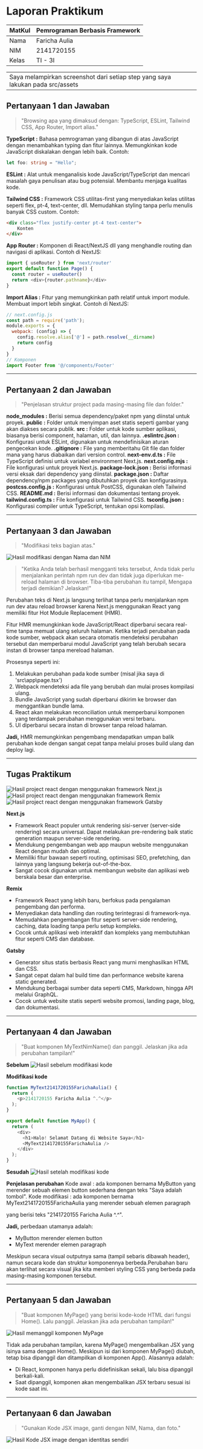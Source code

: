 # Laporan Praktikum
| MatKul | Pemrograman Berbasis Framework | 
| ---    | ---           |
| Nama   | Faricha Aulia |
| NIM    | 2141720155    |
| Kelas  | TI - 3I       |

<table><tr><td>Saya melampirkan screenshot dari setiap step yang saya lakukan pada src/assets</td></tr></table>

## Pertanyaan 1 dan Jawaban

> "Browsing apa yang dimaksud dengan: TypeScript, ESLint, Tailwind CSS, App Router, Import alias."

**TypeScript  :** Bahasa pemrograman yang dibangun di atas JavaScript dengan menambahkan typing dan fitur lainnya. Memungkinkan kode JavaScript diskalakan dengan lebih baik. 
Contoh: 
```typescript
let foo: string = "Hello";
```

**ESLint :** Alat untuk menganalisis kode JavaScript/TypeScript dan mencari masalah gaya penulisan atau bug potensial. Membantu menjaga kualitas kode.

**Tailwind CSS :** Framework CSS utilitas-first yang menyediakan kelas utilitas seperti flex, pt-4, text-center, dll. Memudahkan styling tanpa perlu menulis banyak CSS custom. 
Contoh:
```html
<div class="flex justify-center pt-4 text-center">
    Konten 
</div>
```

**App Router :** Komponen di React/NextJS dll yang menghandle routing dan navigasi di aplikasi. 
Contoh di NextJS:
```javascript
import { useRouter } from 'next/router'
export default function Page() {
  const router = useRouter()
  return <div>{router.pathname}</div>
}
```

**Import Alias :** Fitur yang memungkinkan path relatif untuk import module. Membuat import lebih singkat. 
Contoh di NextJS:
```javascript
// next.config.js
const path = require('path');
module.exports = {
  webpack: (config) => {
    config.resolve.alias['@'] = path.resolve(__dirname)
    return config
  }
}
// Komponen
import Footer from '@/components/Footer'
```

---

## Pertanyaan 2 dan Jawaban

> "Penjelasan struktur project pada masing-masing file dan folder."

**node_modules :** Berisi semua dependency/paket npm yang diinstal untuk proyek.
**public :** Folder untuk menyimpan aset statis seperti gambar yang akan diakses secara publik.
**src :** Folder untuk kode sumber aplikasi, biasanya berisi component, halaman, util, dan lainnya.
**.eslintrc.json :** Konfigurasi untuk ESLint, digunakan untuk mendefinisikan aturan pengecekan kode.
**.gitignore :** File yang memberitahu Git file dan folder mana yang harus diabaikan dari version control.
**next-env.d.ts :** File TypeScript definisi untuk variabel environment Next.js.
**next.config.mjs :** File konfigurasi untuk proyek Next.js.
**package-lock.json :** Berisi informasi versi eksak dari dependency yang diinstal.
**package.json :** Daftar dependency/npm packages yang dibutuhkan proyek dan konfigurasinya.
**postcss.config.js :** Konfigurasi untuk PostCSS, digunakan oleh Tailwind CSS.
**README.md :** Berisi informasi dan dokumentasi tentang proyek.
**tailwind.config.ts :** File konfigurasi untuk Tailwind CSS.
**tsconfig.json :** Konfigurasi compiler untuk TypeScript, tentukan opsi kompilasi.

--- 

## Pertanyaan 3 dan Jawaban

> "Modifikasi teks bagian atas."

![Hasil modifikasi dengan Nama dan NIM](src/assets/07.png)

> "Ketika Anda telah berhasil mengganti teks tersebut, Anda tidak perlu menjalankan perintah npm run dev dan tidak juga diperlukan me-reload halaman di browser. Tiba-tiba perubahan itu tampil, Mengapa terjadi demikian? Jelaskan!"

Perubahan teks di Next.js langsung terlihat tanpa perlu menjalankan npm run dev atau reload browser karena Next.js menggunakan React yang memiliki fitur Hot Module Replacement (HMR).

Fitur HMR memungkinkan kode JavaScript/React diperbarui secara real-time tanpa memuat ulang seluruh halaman. Ketika terjadi perubahan pada kode sumber, webpack akan secara otomatis mendeteksi perubahan tersebut dan memperbarui modul JavaScript yang telah berubah secara instan di browser tanpa mereload halaman.

Prosesnya seperti ini:
1. Melakukan perubahan pada kode sumber (misal jika saya di 'src\app\page.tsx')
2. Webpack mendeteksi ada file yang berubah dan mulai proses kompilasi ulang.
3. Bundle JavaScript yang sudah diperbarui dikirim ke browser dan menggantikan bundle lama.
4. React akan melakukan reconciliation untuk memperbarui komponen yang terdampak perubahan menggunakan versi terbaru.
5. UI diperbarui secara instan di browser tanpa reload halaman.

**Jadi,** HMR memungkinkan pengembang mendapatkan umpan balik perubahan kode dengan sangat cepat tanpa melalui proses build ulang dan deploy lagi.

---

## Tugas Praktikum
![Hasil project react dengan menggunakan framework Next.js](src/assets/05.png)
![Hasil project react dengan menggunakan framework Remix](src/assets/10.png)
![Hasil project react dengan menggunakan framework Gatsby](src/assets/13.png)

**Next.js**
- Framework React populer untuk rendering sisi-server (server-side rendering) secara universal. Dapat melakukan pre-rendering baik static generation maupun server-side rendering.
- Mendukung pengembangan web app maupun website menggunakan React dengan mudah dan optimal.
- Memiliki fitur bawaan seperti routing, optimisasi SEO, prefetching, dan lainnya yang langsung bekerja out-of-the-box.
- Sangat cocok digunakan untuk membangun website dan aplikasi web berskala besar dan enterprise.

**Remix**
- Framework React yang lebih baru, berfokus pada pengalaman pengembang dan performa.
- Menyediakan data handling dan routing terintegrasi di framework-nya.
- Memudahkan pengembangan fitur seperti server-side rendering, caching, data loading tanpa perlu setup kompleks.
- Cocok untuk aplikasi web interaktif dan kompleks yang membutuhkan fitur seperti CMS dan database.

**Gatsby**
- Generator situs statis berbasis React yang murni menghasilkan HTML dan CSS.
- Sangat cepat dalam hal build time dan performance website karena static generated.
- Mendukung berbagai sumber data seperti CMS, Markdown, hingga API melalui GraphQL.
- Cocok untuk website statis seperti website promosi, landing page, blog, dan dokumentasi.

---

## Pertanyaan 4 dan Jawaban

> "Buat komponen MyTextNimName() dan panggil. Jelaskan jika ada perubahan tampilan!"

**Sebelum**
![Hasil sebelum modifikasi kode](src/assets/14.png)

**Modifikasi kode**
```typescript
function MyText2141720155FarichaAulia() {
  return (
    <p>2141720155 Faricha Aulia ^.^</p>
  );
}

export default function MyApp() {
  return (
    <div>
      <h1>Halo! Selamat Datang di Website Saya</h1>
      <MyText2141720155FarichaAulia />
    </div>
  );
}
```
**Sesudah**
![Hasil setelah modifikasi kode](src/assets/15.png)

**Penjelasan perubahan**
Kode awal :  ada komponen bernama MyButton yang merender sebuah elemen button sederhana dengan teks "Saya adalah tombol".
Kode modifikasi : ada komponen bernama MyText2141720155FarichaAulia yang merender sebuah elemen paragraph <p> yang berisi teks "2141720155 Faricha Aulia ^.^".

**Jadi,** perbedaan utamanya adalah:
- MyButton merender elemen button
- MyText merender elemen paragraph

Meskipun secara visual outputnya sama (tampil sebaris dibawah header), namun secara kode dan struktur komponennya berbeda.Perubahan baru akan terlihat secara visual jika kita memberi styling CSS yang berbeda pada masing-masing komponen tersebut.

---

## Pertanyaan 5 dan Jawaban

> "Buat komponen MyPage() yang berisi kode-kode HTML dari fungsi Home(). Lalu panggil. Jelaskan jika ada perubahan tampilan!"

![Hasil memanggil komponen MyPage](src/assets/16.png)

Tidak ada perubahan tampilan, karena MyPage() mengembalikan JSX yang isinya sama dengan Home(). Meskipun isi dari komponen MyPage() diubah, tetap bisa dipanggil dan ditampilkan di komponen App(). Alasannya adalah:
- Di React, komponen hanya perlu didefinisikan sekali, lalu bisa dipanggil berkali-kali.
- Saat dipanggil, komponen akan mengembalikan JSX terbaru sesuai isi kode saat ini.

---

## Pertanyaan 6 dan Jawaban

> "Gunakan Kode JSX image, ganti dengan NIM, Nama, dan foto."

![Hasil Kode JSX image dengan identitas sendiri](src/assets/18.png)
